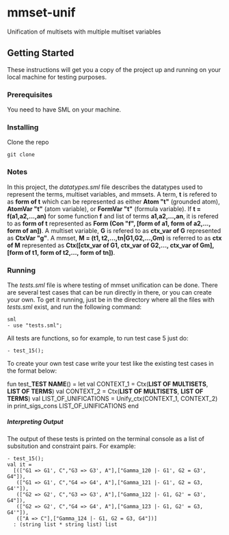 # mmset-unif
Unification of multisets with multiple multiset variables

## Getting Started
These instructions will get you a copy of the project up and running on your local machine for testing purposes.

### Prerequisites
You need to have SML on your machine.

### Installing

Clone the repo

```
git clone 
```

### Notes
In this project, the *datatypes.sml* file  describes the datatypes used to represent the terms, multiset variables, and mmsets. 
A term, **t** is refered to as **form of t** which can be represented as either **Atom "t"** (grounded atom), **AtomVar "t"** (atom variable), or **FormVar "t"** (formula variable). If **t = f(a1,a2,...,an)** for some function **f** and list of terms **a1,a2,...,an**, it is refered to as **form of t** represented as **Form (Con "f", [form of a1, form of a2,..., form of an])**.
A multiset variable, **G** is refered to as **ctx_var of G** represented as **CtxVar "g"**.
A mmset, **M = (t1, t2,...,tn|G1,G2,...,Gm)** is referred to as **ctx of M** represented as **Ctx([ctx_var of G1, ctx_var of G2,..., ctx_var of Gm], [form of t1, form of t2,..., form of tn])**.

### Running
The *tests.sml* file is where testing of mmset unification can be done. There are several test cases that can be run directly in there, or you can create your own. To get it running, just be in the directory where all the files with *tests.sml* exist, and run the following command:
```
sml
- use "tests.sml";
```
All tests are functions, so for example, to run test case 5 just do:
```
- test_15();
```

To create your own test case write your test like the existing test cases in the format below:

fun test_**TEST NAME**() = 
    let val CONTEXT_1 = Ctx(**LIST OF MULTISETS**, **LIST OF TERMS**)
        val CONTEXT_2 = Ctx(**LIST OF MULTISETS**, **LIST OF TERMS**)
        val LIST_OF_UNIFICATIONS = Unify_ctx(CONTEXT_1, CONTEXT_2)
    in  print_sigs_cons LIST_OF_UNIFICATIONS end

##### Interpreting Output
The output of these tests is printed on the terminal console as a list of subsitution and constraint pairs.
For example:
```
- test_15();
val it =
  [(["G1 => G1', C","G3 => G3', A"],["Gamma_120 |- G1', G2 = G3', G4"]),
   (["G1 => G1', C","G4 => G4', A"],["Gamma_121 |- G1', G2 = G3, G4'"]),
   (["G2 => G2', C","G3 => G3', A"],["Gamma_122 |- G1, G2' = G3', G4"]),
   (["G2 => G2', C","G4 => G4', A"],["Gamma_123 |- G1, G2' = G3, G4'"]),
   (["A => C"],["Gamma_124 |- G1, G2 = G3, G4"])]
  : (string list * string list) list
```
